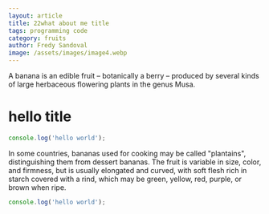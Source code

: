 ```yaml
---
layout: article
title: 22what about me title
tags: programming code
category: fruits
author: Fredy Sandoval
image: /assets/images/image4.webp
---
```

A banana is an edible fruit – botanically a berry – produced by several kinds
of large herbaceous flowering plants in the genus Musa.
# hello title
```js
console.log('hello world');
```
In some countries, bananas used for cooking may be called "plantains",
distinguishing them from dessert bananas. The fruit is variable in size, color,
and firmness, but is usually elongated and curved, with soft flesh rich in
starch covered with a rind, which may be green, yellow, red, purple, or brown
when ripe.

```js
console.log('hello world');
```
